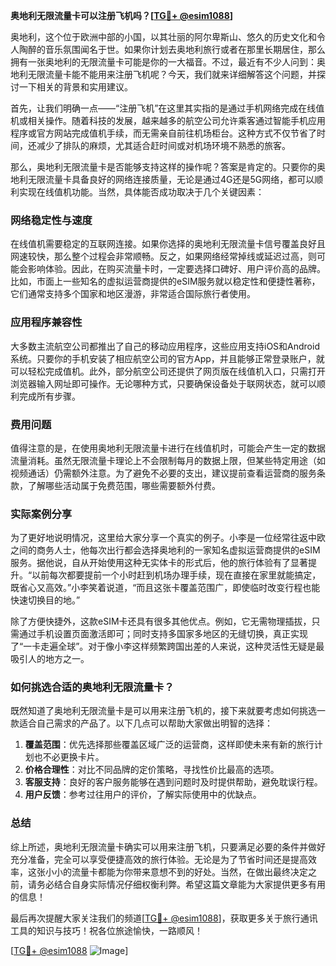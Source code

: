 **奥地利无限流量卡可以注册飞机吗？[[TG💪+ @esim1088](https://t.me/s/esim1088)]**

奥地利，这个位于欧洲中部的小国，以其壮丽的阿尔卑斯山、悠久的历史文化和令人陶醉的音乐氛围闻名于世。如果你计划去奥地利旅行或者在那里长期居住，那么拥有一张奥地利的无限流量卡可能是你的一大福音。不过，最近有不少人问到：奥地利无限流量卡能不能用来注册飞机呢？今天，我们就来详细解答这个问题，并探讨一下相关的背景和实用建议。

首先，让我们明确一点——“注册飞机”在这里其实指的是通过手机网络完成在线值机或相关操作。随着科技的发展，越来越多的航空公司允许乘客通过智能手机应用程序或官方网站完成值机手续，而无需亲自前往机场柜台。这种方式不仅节省了时间，还减少了排队的麻烦，尤其适合赶时间或对机场环境不熟悉的旅客。

那么，奥地利无限流量卡是否能够支持这样的操作呢？答案是肯定的。只要你的奥地利无限流量卡具备良好的网络连接质量，无论是通过4G还是5G网络，都可以顺利实现在线值机功能。当然，具体能否成功取决于几个关键因素：

### 网络稳定性与速度

在线值机需要稳定的互联网连接。如果你选择的奥地利无限流量卡信号覆盖良好且网速较快，那么整个过程会非常顺畅。反之，如果网络经常掉线或延迟过高，则可能会影响体验。因此，在购买流量卡时，一定要选择口碑好、用户评价高的品牌。比如，市面上一些知名的虚拟运营商提供的eSIM服务就以稳定性和便捷性著称，它们通常支持多个国家和地区漫游，非常适合国际旅行者使用。

### 应用程序兼容性

大多数主流航空公司都推出了自己的移动应用程序，这些应用支持iOS和Android系统。只要你的手机安装了相应航空公司的官方App，并且能够正常登录账户，就可以轻松完成值机。此外，部分航空公司还提供了网页版在线值机入口，只需打开浏览器输入网址即可操作。无论哪种方式，只要确保设备处于联网状态，就可以顺利完成所有步骤。

### 费用问题

值得注意的是，在使用奥地利无限流量卡进行在线值机时，可能会产生一定的数据流量消耗。虽然无限流量卡理论上不会限制每月的数据上限，但某些特定用途（如视频通话）仍需额外注意。为了避免不必要的支出，建议提前查看运营商的服务条款，了解哪些活动属于免费范围，哪些需要额外付费。

### 实际案例分享

为了更好地说明情况，这里给大家分享一个真实的例子。小李是一位经常往返中欧之间的商务人士，他每次出行都会选择奥地利的一家知名虚拟运营商提供的eSIM服务。据他说，自从开始使用这种无实体卡的形式后，他的旅行体验有了显著提升。“以前每次都要提前一个小时赶到机场办理手续，现在直接在家里就能搞定，既省心又高效。”小李笑着说道，“而且这张卡覆盖范围广，即使临时改变行程也能快速切换目的地。”

除了方便快捷外，这款eSIM卡还具有很多其他优点。例如，它无需物理插拔，只需通过手机设置页面激活即可；同时支持多国家多地区的无缝切换，真正实现了“一卡走遍全球”。对于像小李这样频繁跨国出差的人来说，这种灵活性无疑是最吸引人的地方之一。

### 如何挑选合适的奥地利无限流量卡？

既然知道了奥地利无限流量卡是可以用来注册飞机的，接下来就要考虑如何挑选一款适合自己需求的产品了。以下几点可以帮助大家做出明智的选择：

1. **覆盖范围**：优先选择那些覆盖区域广泛的运营商，这样即使未来有新的旅行计划也不必更换卡片。
2. **价格合理性**：对比不同品牌的定价策略，寻找性价比最高的选项。
3. **客服支持**：良好的客户服务能够在遇到问题时及时提供帮助，避免耽误行程。
4. **用户反馈**：参考过往用户的评价，了解实际使用中的优缺点。

### 总结

综上所述，奥地利无限流量卡确实可以用来注册飞机，只要满足必要的条件并做好充分准备，完全可以享受便捷高效的旅行体验。无论是为了节省时间还是提高效率，这张小小的流量卡都能为你带来意想不到的好处。当然，在做出最终决定之前，请务必结合自身实际情况仔细权衡利弊。希望这篇文章能为大家提供更多有用的信息！

最后再次提醒大家关注我们的频道[[TG💪+ @esim1088](https://t.me/s/esim1088)]，获取更多关于旅行通讯工具的知识与技巧！祝各位旅途愉快，一路顺风！

[[TG💪+ @esim1088](https://t.me/s/esim1088) ![Image](https://i.postimg.cc/4NQfJmqS/Snipaste-2025-05-13-00-14-12.png)]
